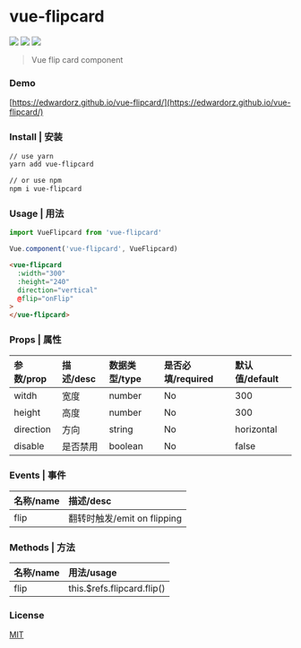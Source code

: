 # vue-flipcard

![](https://img.shields.io/npm/dw/vue-flipcard.svg?style=flat-square)
![](https://img.shields.io/github/size/edwardorz/vue-flipcard/build/vue-flipcard.common.js.svg?style=flat-square)
![](https://img.shields.io/github/license/edwardorz/vue-flipcard.svg?style=flat-square)

> Vue flip card component

### Demo
[https://edwardorz.github.io/vue-flipcard/](https://edwardorz.github.io/vue-flipcard/)

### Install | 安装
```bash
// use yarn
yarn add vue-flipcard

// or use npm
npm i vue-flipcard
```

### Usage | 用法
```javascript
import VueFlipcard from 'vue-flipcard'

Vue.component('vue-flipcard', VueFlipcard)
```

```html
<vue-flipcard
  :width="300"
  :height="240"
  direction="vertical"
  @flip="onFlip"
>
</vue-flipcard>
```

### Props | 属性

| 参数/prop | 描述/desc | 数据类型/type | 是否必填/required | 默认值/default |
| :-- | :-- | :------ | :----- | :---- |
| witdh | 宽度 | number | No | 300 |
| height | 高度 | number | No | 300 |
| direction | 方向 | string | No | horizontal |
| disable | 是否禁用 | boolean | No | false |

### Events | 事件

| 名称/name | 描述/desc |
| :-- | :-- |
| flip | 翻转时触发/emit on flipping |

### Methods | 方法

| 名称/name | 用法/usage |
| :-- | :-- |
| flip | this.$refs.flipcard.flip() |

### License

[MIT](http://opensource.org/licenses/MIT)


